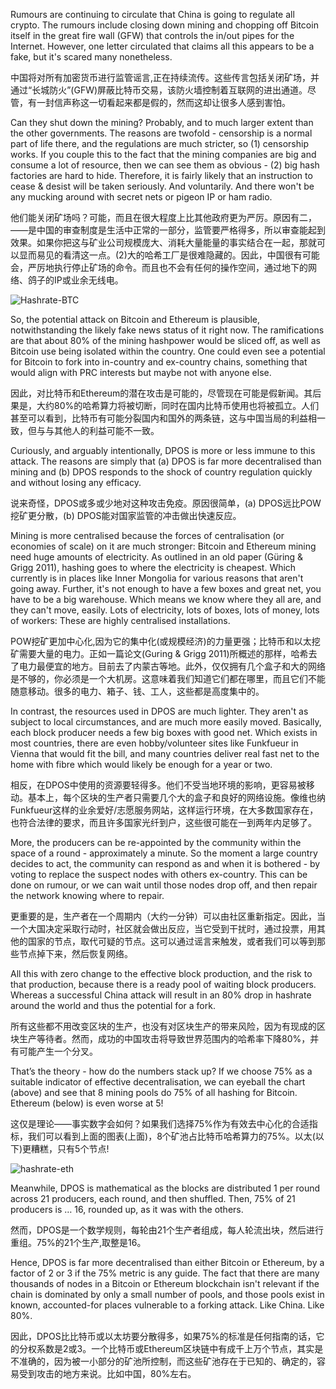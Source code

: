 
Rumours are continuing to circulate that China is going to regulate all crypto. The rumours include closing down mining and chopping off Bitcoin itself in the great fire wall (GFW) that controls the in/out pipes for the Internet. However, one letter circulated that claims all this appears to be a fake, but it's scared many nonetheless.

中国将对所有加密货币进行监管谣言,正在持续流传。这些传言包括关闭矿场，并通过“长城防火”(GFW)屏蔽比特币交易，该防火墙控制着互联网的进出通道。尽管，有一封信声称这一切看起来都是假的，然而这却让很多人感到害怕。

Can they shut down the mining? Probably, and to much larger extent than the other governments. The reasons are twofold - censorship is a normal part of life there, and the regulations are much stricter, so (1) censorship works. If you couple this to the fact that the mining companies are big and consume a lot of resource, then we can see them as obvious - (2) big hash factories are hard to hide. Therefore, it is fairly likely that an instruction to cease & desist will be taken seriously. And voluntarily. And there won't be any mucking around with secret nets or pigeon IP or ham radio.

他们能关闭矿场吗？可能，而且在很大程度上比其他政府更为严厉。原因有二，——是中国的审查制度是生活中正常的一部分，监管要严格得多，所以审查能起到效果。如果你把这与矿业公司规模庞大、消耗大量能量的事实结合在一起，那就可以显而易见的看清这一点。(2)大的哈希工厂是很难隐藏的。因此，中国很有可能会，严厉地执行停止矿场的命令。而且也不会有任何的操作空间，通过地下的网络、鸽子的IP或业余无线电。

![Hashrate-BTC](https://steemitimages.com/DQmcgdyU1hT7Gie9gQ7GJNntU3rsVjuWW33LpUyQCqZ8x1t/HashrateBTC20170924.png)

So, the potential attack on Bitcoin and Ethereum is plausible, notwithstanding the likely fake news status of it right now. The ramifications are that about 80% of the mining hashpower would be sliced off, as well as Bitcoin use being isolated within the country. One could even see a potential for Bitcoin to fork into in-country and ex-country chains, something that would align with PRC interests but maybe not with anyone else.

因此，对比特币和Ethereum的潜在攻击是可能的，尽管现在可能是假新闻。其后果是，大约80%的哈希算力将被切断，同时在国内比特币使用也将被孤立。人们甚至可以看到，比特币有可能分裂国内和国外的两条链，这与中国当局的利益相一致，但与与其他人的利益可能不一致。

Curiously, and arguably intentionally, DPOS is more or less immune to this attack. The reasons are simply that (a) DPOS is far more decentralised than mining and (b) DPOS responds to the shock of country regulation quickly and without losing any efficacy.

说来奇怪，DPOS或多或少地对这种攻击免疫。原因很简单，(a) DPOS远比POW挖矿更分散，(b) DPOS能对国家监管的冲击做出快速反应。

Mining is more centralised because the forces of centralisation (or economies of scale) on it are much stronger: Bitcoin and Ethereum mining need huge amounts of electricity. As outlined in an old paper (Güring & Grigg 2011), hashing goes to where the electricity is cheapest. Which currently is in places like Inner Mongolia for various reasons that aren't going away. Further, it's not enough to have a few boxes and great net, you have to be a big warehouse. Which means we know where they all are, and they can't move, easily. Lots of electricity, lots of boxes, lots of money, lots of workers: These are highly centralised installations.

POW挖矿更加中心化,因为它的集中化(或规模经济)的力量更强；比特币和以太挖矿需要大量的电力。正如一篇论文(Guring & Grigg 2011)所概述的那样，哈希去了电力最便宜的地方。目前去了内蒙古等地。此外，仅仅拥有几个盒子和大的网络是不够的，你必须是一个大机房。这意味着我们知道它们都在哪里，而且它们不能随意移动。很多的电力、箱子、钱、工人，这些都是高度集中的。

In contrast, the resources used in DPOS are much lighter. They aren't as subject to local circumstances, and are much more easily moved. Basically, each block producer needs a few big boxes with good net. Which exists in most countries, there are even hobby/volunteer sites like Funkfueur in Vienna that would fit the bill, and many countries deliver real fast net to the home with fibre which would likely be enough for a year or two.

相反，在DPOS中使用的资源要轻得多。他们不受当地环境的影响，更容易被移动。基本上，每个区块的生产者只需要几个大的盒子和良好的网络设施。像维也纳Funkfueur这样的业余爱好/志愿服务网站，这样运行环境，在大多数国家存在，也符合法律的要求，而且许多国家光纤到户，这些很可能在一到两年内足够了。

More, the producers can be re-appointed by the community within the space of a round - approximately a minute. So the moment a large country decides to act, the community can respond as and when it is bothered - by voting to replace the suspect nodes with others ex-country. This can be done on rumour, or we can wait until those nodes drop off, and then repair the network knowing where to repair.

更重要的是，生产者在一个周期内（大约一分钟）可以由社区重新指定。因此，当一个大国决定采取行动时，社区就会做出反应，当它受到干扰时，通过投票，用其他的国家的节点，取代可疑的节点。这可以通过谣言来触发，或者我们可以等到那些节点掉下来，然后恢复网络。

All this with zero change to the effective block production, and the risk to that production, because there is a ready pool of waiting block producers. Whereas a successful China attack will result in an 80% drop in hashrate around the world and thus the potential for a fork.

所有这些都不用改变区块的生产，也没有对区块生产的带来风险，因为有现成的区块生产等待者。然而，成功的中国攻击将导致世界范围内的哈希率下降80%，并有可能产生一个分叉。


That’s the theory - how do the numbers stack up? If we choose 75% as a suitable indicator of effective decentralisation, we can eyeball the chart (above) and see that 8 mining pools do 75% of all hashing for Bitcoin. Ethereum (below) is even worse at 5!

这仅是理论——事实数字会如何？如果我们选择75%作为有效去中心化的合适指标，我们可以看到上面的图表(上面)，8个矿池占比特币哈希算力的75%。以太(以下)更糟糕，只有5个节点!

![hashrate-eth](https://steemitimages.com/0x0/https://steemitimages.com/DQmWksHJKPCCfNR6g2UyHpaFYbFgo8f2G7h8Np92SJhWM7M/HashrateETH20170924.png)

Meanwhile, DPOS is mathematical as the blocks are distributed 1 per round across 21 producers, each round, and then shuffled. Then, 75% of 21 producers is … 16, rounded up, as it was with the others.

然而，DPOS是一个数学规则，每轮由21个生产者组成，每人轮流出块，然后进行重组。75%的21个生产,取整是16。


Hence, DPOS is far more decentralised than either Bitcoin or Ethereum, by a factor of 2 or 3 if the 75% metric is any guide. The fact that there are many thousands of nodes in a Bitcoin or Ethereum blockchain isn't relevant if the chain is dominated by only a small number of pools, and those pools exist in known, accounted-for places vulnerable to a forking attack. Like China. Like 80%.

因此，DPOS比比特币或以太坊要分散得多，如果75%的标准是任何指南的话，它的分权系数是2或3。一个比特币或Ethereum区块链中有成千上万个节点，其实是不准确的，因为被一小部分的矿池所控制，而这些矿池存在于已知的、确定的，容易受到攻击的地方来说。比如中国，80%左右。
